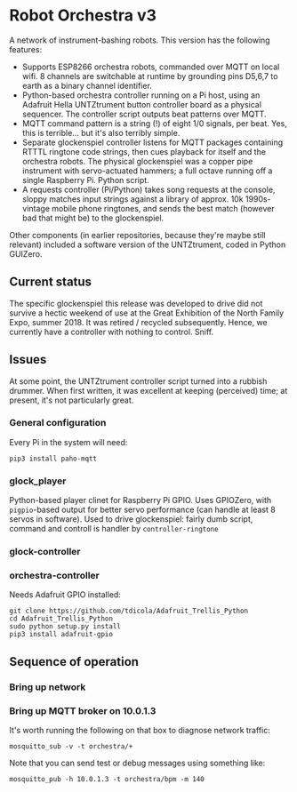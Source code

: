# Robot Orchestra v3

A network of instrument-bashing robots. This version has the following features:

* Supports ESP8266 orchestra robots, commanded over MQTT on local wifi. 8 channels are switchable at runtime by grounding pins D5,6,7 to earth as a binary channel identifier.
* Python-based orchestra controller running on a Pi host, using an Adafruit Hella UNTZtrument button controller board as a physical sequencer. The controller script outputs beat patterns over MQTT.
* MQTT command pattern is a string (!) of eight 1/0 signals, per beat. Yes, this is terrible... but it's also terribly simple.
* Separate glockenspiel controller listens for MQTT packages containing RTTTL ringtone code strings, then cues playback for itself and the orchestra robots. The physical glockenspiel was a copper pipe instrument with servo-actuated hammers; a full octave running off a single Raspberry Pi. Python script.
* A requests controller (Pi/Python) takes song requests at the console, sloppy matches input strings against a library of approx. 10k 1990s-vintage mobile phone ringtones, and sends the best match (however bad that might be) to the glockenspiel.

Other components (in earlier repositories, because they're maybe still relevant) included a software version of the UNTZtrument, coded in Python GUIZero.

## Current status

The specific glockenspiel this release was developed to drive did not survive a hectic weekend of use at the Great Exhibition of the North Family Expo, summer 2018. It was retired / recycled subsequently. Hence, we currently have a controller with nothing to control. Sniff.

## Issues

At some point, the UNTZtrument controller script turned into a rubbish drummer. When first written, it was excellent at keeping (perceived) time; at present, it's not particularly great.

### General configuration

Every Pi in the system will need:

    pip3 install paho-mqtt


### glock_player

Python-based player clinet for Raspberry Pi GPIO. Uses GPIOZero, with `pigpio`-based output for better servo performance (can handle at least 8 servos in software). Used to drive glockenspiel: fairly dumb script, command and controll is handler by `controller-ringtone`

### glock-controller


### orchestra-controller

Needs Adafruit GPIO installed:

    git clone https://github.com/tdicola/Adafruit_Trellis_Python
    cd Adafruit_Trellis_Python
    sudo python setup.py install
    pip3 install adafruit-gpio


## Sequence of operation

### Bring up network

### Bring up MQTT broker on 10.0.1.3

It's worth running the following on that box to diagnose network traffic:

    mosquitto_sub -v -t orchestra/+

Note that you can send test or debug messages using something like:

    mosquitto_pub -h 10.0.1.3 -t orchestra/bpm -m 140
